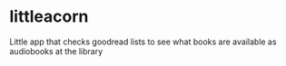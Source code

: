 # littleacorn
Little app that checks goodread lists to see what books are available as audiobooks at the library
